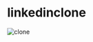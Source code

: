 # linkedinclone


![clone](https://user-images.githubusercontent.com/114700587/204556542-d68c06db-8cb0-45a8-ae96-347e9ba3196d.jpg)
